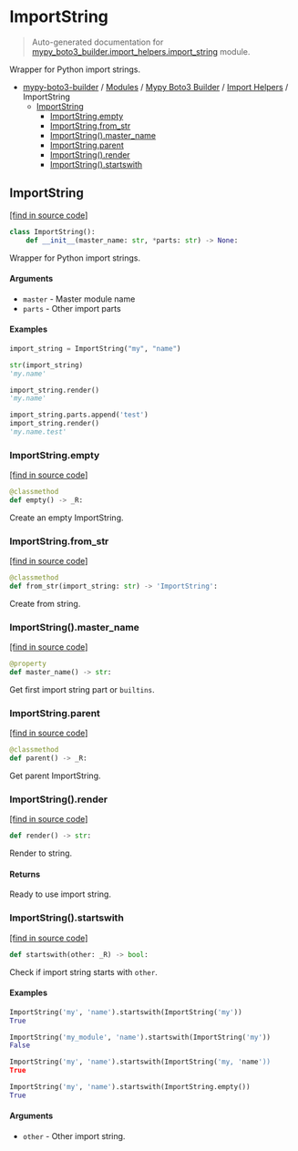 # ImportString

> Auto-generated documentation for [mypy_boto3_builder.import_helpers.import_string](https://github.com/vemel/mypy_boto3_builder/blob/main/mypy_boto3_builder/import_helpers/import_string.py) module.

Wrapper for Python import strings.

- [mypy-boto3-builder](../../README.md#mypy_boto3_builder) / [Modules](../../MODULES.md#mypy-boto3-builder-modules) / [Mypy Boto3 Builder](../index.md#mypy-boto3-builder) / [Import Helpers](index.md#import-helpers) / ImportString
    - [ImportString](#importstring)
        - [ImportString.empty](#importstringempty)
        - [ImportString.from_str](#importstringfrom_str)
        - [ImportString().master_name](#importstringmaster_name)
        - [ImportString.parent](#importstringparent)
        - [ImportString().render](#importstringrender)
        - [ImportString().startswith](#importstringstartswith)

## ImportString

[[find in source code]](https://github.com/vemel/mypy_boto3_builder/blob/main/mypy_boto3_builder/import_helpers/import_string.py#L9)

```python
class ImportString():
    def __init__(master_name: str, *parts: str) -> None:
```

Wrapper for Python import strings.

#### Arguments

- `master` - Master module name
- `parts` - Other import parts

#### Examples

```python
import_string = ImportString("my", "name")

str(import_string)
'my.name'

import_string.render()
'my.name'

import_string.parts.append('test')
import_string.render()
'my.name.test'
```

### ImportString.empty

[[find in source code]](https://github.com/vemel/mypy_boto3_builder/blob/main/mypy_boto3_builder/import_helpers/import_string.py#L47)

```python
@classmethod
def empty() -> _R:
```

Create an empty ImportString.

### ImportString.from_str

[[find in source code]](https://github.com/vemel/mypy_boto3_builder/blob/main/mypy_boto3_builder/import_helpers/import_string.py#L40)

```python
@classmethod
def from_str(import_string: str) -> 'ImportString':
```

Create from string.

### ImportString().master_name

[[find in source code]](https://github.com/vemel/mypy_boto3_builder/blob/main/mypy_boto3_builder/import_helpers/import_string.py#L126)

```python
@property
def master_name() -> str:
```

Get first import string part or `builtins`.

### ImportString.parent

[[find in source code]](https://github.com/vemel/mypy_boto3_builder/blob/main/mypy_boto3_builder/import_helpers/import_string.py#L56)

```python
@classmethod
def parent() -> _R:
```

Get parent ImportString.

### ImportString().render

[[find in source code]](https://github.com/vemel/mypy_boto3_builder/blob/main/mypy_boto3_builder/import_helpers/import_string.py#L117)

```python
def render() -> str:
```

Render to string.

#### Returns

Ready to use import string.

### ImportString().startswith

[[find in source code]](https://github.com/vemel/mypy_boto3_builder/blob/main/mypy_boto3_builder/import_helpers/import_string.py#L85)

```python
def startswith(other: _R) -> bool:
```

Check if import string starts with `other`.

#### Examples

```python
ImportString('my', 'name').startswith(ImportString('my'))
True

ImportString('my_module', 'name').startswith(ImportString('my'))
False

ImportString('my', 'name').startswith(ImportString('my, 'name'))
True

ImportString('my', 'name').startswith(ImportString.empty())
True
```

#### Arguments

- `other` - Other import string.

